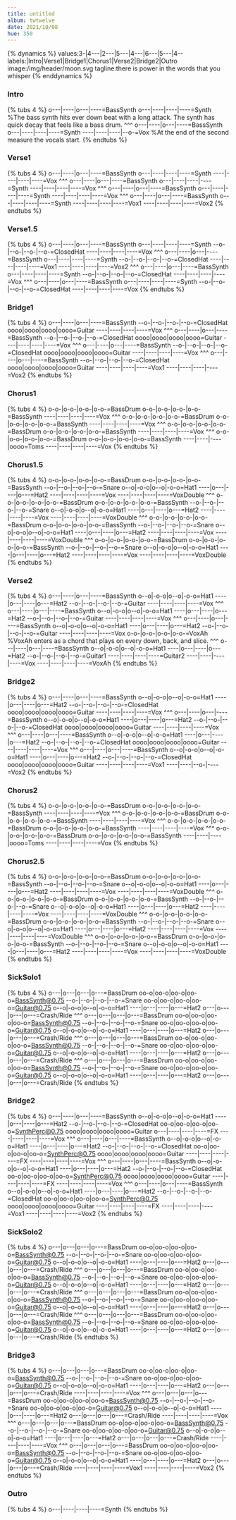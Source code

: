 ```yaml
---
title: untitled
album: twtwelve
date: 2021/10/08
hue: 350
---
```


{% dynamics %}
values:3-|4---\|2---|5---\|4---|6---|5---\|4--
labels:|Intro|Verse1|Bridge1|Chorus1|Verse2|Bridge2|Outro
image:/img/header/moon.svg
tagline:there is power in the words that you whisper
{% enddynamics %}
<!-- more -->

<!-- {% attrs %}
scale: TBD
tempo: 120
signature: 4/4
{% endattrs %} -->


### Intro
{% tubs 4 %}
o---|----|o---|----=BassSynth
o---|----|----|----=Synth
%The bass synth hits ever down beat with a long attack. The synth has quick decay that feels like a bass drum.
^^^
o---|----|o---|----=BassSynth
o---|----|----|----=Synth
----|----|----|--o-=Vox
%At the end of the second measure the vocals start.
{% endtubs %}

### Verse1
{% tubs 4 %}
o---|----|o---|----=BassSynth
o---|----|----|----=Synth
----|----|----|----=Vox
^^^
o---|----|o---|----=BassSynth
o---|----|----|----=Synth
----|----|----|----=Vox
^^^
o---|----|o---|----=BassSynth
o---|----|----|----=Synth
----|----|----|----=Vox
^^^
o---|----|o---|----=BassSynth
o---|----|----|----=Synth
----|----|----|----=Vox1
----|----|----|----=Vox2
{% endtubs %}

### Verse1.5
{% tubs 4 %}
o---|----|o---|----=BassSynth
o---|----|----|----=Synth
--o-|--o-|--o-|--o-=ClosedHat
----|----|----|----=Vox
^^^
o---|----|o---|----=BassSynth
o---|----|----|----=Synth
--o-|--o-|--o-|--o-=ClosedHat
----|----|----|----=Vox1
----|----|----|----=Vox2
^^^
o---|----|o---|----=BassSynth
o---|----|----|----=Synth
--o-|--o-|--o-|--o-=ClosedHat
----|----|----|----=Vox
^^^
o---|----|o---|----=BassSynth
o---|----|----|----=Synth
--o-|--o-|--o-|--o-=ClosedHat
----|----|----|----=Vox
{% endtubs %}

### Bridge1
{% tubs 4 %}
o---|----|o---|----=BassSynth
--o-|--o-|--o-|--o-=ClosedHat
oooo|oooo|oooo|oooo=Guitar
----|----|----|----=Vox
^^^
o---|----|o---|----=BassSynth
--o-|--o-|--o-|--o-=ClosedHat
oooo|oooo|oooo|oooo=Guitar
----|----|----|----=Vox
^^^
o---|----|o---|----=BassSynth
--o-|--o-|--o-|--o-=ClosedHat
oooo|oooo|oooo|oooo=Guitar
----|----|----|----=Vox
^^^
o---|----|o---|----=BassSynth
--o-|--o-|--o-|--o-=ClosedHat
oooo|oooo|oooo|oooo=Guitar
----|----|----|----=Vox1
----|----|----|----=Vox2
{% endtubs %}

### Chorus1
{% tubs 4 %}
o-o-|o-o-|o-o-|o-o-=BassDrum
o-o-|o-o-|o-o-|o-o-=BassSynth
----|----|----|----=Vox
^^^
o-o-|o-o-|o-o-|o-o-=BassDrum
o-o-|o-o-|o-o-|o-o-=BassSynth
----|----|----|----=Vox
^^^
o-o-|o-o-|o-o-|o-o-=BassDrum
o-o-|o-o-|o-o-|o-o-=BassSynth
----|----|----|----=Vox
^^^
o-o-|o-o-|o-o-|o-o-=BassDrum
o-o-|o-o-|o-o-|o-o-=BassSynth
----|----|----|oooo=Toms
----|----|----|----=Vox
{% endtubs %}

### Chorus1.5
{% tubs 4 %}
o-o-|o-o-|o-o-|o-o-=BassDrum
o-o-|o-o-|o-o-|o-o-=BassSynth
--o-|--o-|--o-|--o-=Snare
o--o|-o-o|o--o|-o-o=Hat1
----|o---|----|o---=Hat2
----|----|----|----=Vox
----|----|----|----=VoxDouble
^^^
o-o-|o-o-|o-o-|o-o-=BassDrum
o-o-|o-o-|o-o-|o-o-=BassSynth
--o-|--o-|--o-|--o-=Snare
o--o|-o-o|o--o|-o-o=Hat1
----|o---|----|o---=Hat2
----|----|----|----=Vox
----|----|----|----=VoxDouble
^^^
o-o-|o-o-|o-o-|o-o-=BassDrum
o-o-|o-o-|o-o-|o-o-=BassSynth
--o-|--o-|--o-|--o-=Snare
o--o|-o-o|o--o|-o-o=Hat1
----|o---|----|o---=Hat2
----|----|----|----=Vox
----|----|----|----=VoxDouble
^^^
o-o-|o-o-|o-o-|o-o-=BassDrum
o-o-|o-o-|o-o-|o-o-=BassSynth
--o-|--o-|--o-|--o-=Snare
o--o|-o-o|o--o|-o-o=Hat1
----|o---|----|o---=Hat2
----|----|----|----=Vox
----|----|----|----=VoxDouble
{% endtubs %}

### Verse2
{% tubs 4 %}
o---|----|o---|----=BassSynth
o--o|-o-o|o--o|-o-o=Hat1
----|o---|----|o---=Hat2
--o-|--o-|--o-|--o-=Guitar
----|----|----|----=Vox
^^^
o---|----|o---|----=BassSynth
o--o|-o-o|o--o|-o-o=Hat1
----|o---|----|o---=Hat2
--o-|--o-|--o-|--o-=Guitar
----|----|----|----=Vox
^^^
o---|----|o---|----=BassSynth
o--o|-o-o|o--o|-o-o=Hat1
----|o---|----|o---=Hat2
--o-|--o-|--o-|--o-=Guitar
----|----|----|----=Vox
o-o-|o-o-|o-o-|o-o-=VoxAh
%VoxAh enters as a chord that plays on every down, back, and slice.
^^^
o---|----|o---|----=BassSynth
o--o|-o-o|o--o|-o-o=Hat1
----|o---|----|o---=Hat2
--o-|--o-|--o-|--o-=Guitar1
----|----|----|----=Guitar2
----|----|----|----=Vox
----|----|----|----=VoxAh
{% endtubs %}

### Bridge2
{% tubs 4 %}
o---|----|o---|----=BassSynth
o--o|-o-o|o--o|-o-o=Hat1
----|o---|----|o---=Hat2
--o-|--o-|--o-|--o-=ClosedHat
oooo|oooo|oooo|oooo=Guitar
----|----|----|----=Vox
^^^
o---|----|o---|----=BassSynth
o--o|-o-o|o--o|-o-o=Hat1
----|o---|----|o---=Hat2
--o-|--o-|--o-|--o-=ClosedHat
oooo|oooo|oooo|oooo=Guitar
----|----|----|----=Vox
^^^
o---|----|o---|----=BassSynth
o--o|-o-o|o--o|-o-o=Hat1
----|o---|----|o---=Hat2
--o-|--o-|--o-|--o-=ClosedHat
oooo|oooo|oooo|oooo=Guitar
----|----|----|----=Vox
^^^
o---|----|o---|----=BassSynth
o--o|-o-o|o--o|-o-o=Hat1
----|o---|----|o---=Hat2
--o-|--o-|--o-|--o-=ClosedHat
oooo|oooo|oooo|oooo=Guitar
----|----|----|----=Vox1
----|----|--o-|----=Vox2
{% endtubs %}

### Chorus2
{% tubs 4 %}
o-o-|o-o-|o-o-|o-o-=BassDrum
o-o-|o-o-|o-o-|o-o-=BassSynth
----|----|----|----=Vox
^^^
o-o-|o-o-|o-o-|o-o-=BassDrum
o-o-|o-o-|o-o-|o-o-=BassSynth
----|----|----|----=Vox
^^^
o-o-|o-o-|o-o-|o-o-=BassDrum
o-o-|o-o-|o-o-|o-o-=BassSynth
----|----|----|----=Vox
^^^
o-o-|o-o-|o-o-|o-o-=BassDrum
o-o-|o-o-|o-o-|o-o-=BassSynth
----|----|----|oooo=Toms
----|----|----|----=Vox
{% endtubs %}

### Chorus2.5
{% tubs 4 %}
o-o-|o-o-|o-o-|o-o-=BassDrum
o-o-|o-o-|o-o-|o-o-=BassSynth
--o-|--o-|--o-|--o-=Snare
o--o|-o-o|o--o|-o-o=Hat1
----|o---|----|o---=Hat2
----|----|----|----=Vox
----|----|----|----=VoxDouble
^^^
o-o-|o-o-|o-o-|o-o-=BassDrum
o-o-|o-o-|o-o-|o-o-=BassSynth
--o-|--o-|--o-|--o-=Snare
o--o|-o-o|o--o|-o-o=Hat1
----|o---|----|o---=Hat2
----|----|----|----=Vox
----|----|----|----=VoxDouble
^^^
o-o-|o-o-|o-o-|o-o-=BassDrum
o-o-|o-o-|o-o-|o-o-=BassSynth
--o-|--o-|--o-|--o-=Snare
o--o|-o-o|o--o|-o-o=Hat1
----|o---|----|o---=Hat2
----|----|----|----=Vox
----|----|----|----=VoxDouble
^^^
o-o-|o-o-|o-o-|o-o-=BassDrum
o-o-|o-o-|o-o-|o-o-=BassSynth
--o-|--o-|--o-|--o-=Snare
o--o|-o-o|o--o|-o-o=Hat1
----|o---|----|o---=Hat2
----|----|----|----=Vox
----|----|----|----=VoxDouble
{% endtubs %}

### SickSolo1
{% tubs 4 %}
o---|o---|o---|o---=BassDrum
oo-o|oo-o|oo-o|oo-o=BassSynth@0.75
--o-|--o-|--o-|--o-=Snare
oo-o|oo-o|oo-o|oo-o=Guitar@0.75
o--o|-o-o|o--o|-o-o=Hat1
----|o---|----|o---=Hat2
o---|o---|o---|o---=Crash/Ride
^^^
o---|o---|o---|o---=BassDrum
oo-o|oo-o|oo-o|oo-o=BassSynth@0.75
--o-|--o-|--o-|--o-=Snare
oo-o|oo-o|oo-o|oo-o=Guitar@0.75
o--o|-o-o|o--o|-o-o=Hat1
----|o---|----|o---=Hat2
o---|o---|o---|o---=Crash/Ride
^^^
o---|o---|o---|o---=BassDrum
oo-o|oo-o|oo-o|oo-o=BassSynth@0.75
--o-|--o-|--o-|--o-=Snare
oo-o|oo-o|oo-o|oo-o=Guitar@0.75
o--o|-o-o|o--o|-o-o=Hat1
----|o---|----|o---=Hat2
o---|o---|o---|o---=Crash/Ride
^^^
o---|o---|o---|o---=BassDrum
oo-o|oo-o|oo-o|oo-o=BassSynth@0.75
--o-|--o-|--o-|--o-=Snare
oo-o|oo-o|oo-o|oo-o=Guitar@0.75
o--o|-o-o|o--o|-o-o=Hat1
----|o---|----|o---=Hat2
o---|o---|o---|o---=Crash/Ride
{% endtubs %}

### Bridge2
{% tubs 4 %}
o---|----|o---|----=BassSynth
o--o|-o-o|o--o|-o-o=Hat1
----|o---|----|o---=Hat2
--o-|--o-|--o-|--o-=ClosedHat
oo-o|oo-o|oo-o|oo-o=SynthPerc@0.75
oooo|oooo|oooo|oooo=Guitar
o---|----|----|----=FX
----|----|----|----=Vox
^^^
o---|----|o---|----=BassSynth
o--o|-o-o|o--o|-o-o=Hat1
----|o---|----|o---=Hat2
--o-|--o-|--o-|--o-=ClosedHat
oo-o|oo-o|oo-o|oo-o=SynthPerc@0.75
oooo|oooo|oooo|oooo=Guitar
----|----|----|----=FX
----|----|----|----=Vox
^^^
o---|----|o---|----=BassSynth
o--o|-o-o|o--o|-o-o=Hat1
----|o---|----|o---=Hat2
--o-|--o-|--o-|--o-=ClosedHat
oo-o|oo-o|oo-o|oo-o=SynthPerc@0.75
oooo|oooo|oooo|oooo=Guitar
----|----|----|----=FX
----|----|----|----=Vox
^^^
o---|----|o---|----=BassSynth
o--o|-o-o|o--o|-o-o=Hat1
----|o---|----|o---=Hat2
--o-|--o-|--o-|--o-=ClosedHat
oo-o|oo-o|oo-o|oo-o=SynthPerc@0.75
oooo|oooo|oooo|oooo=Guitar
----|----|----|----=FX
----|----|----|----=Vox1
----|----|----|----=Vox2
{% endtubs %}

### SickSolo2
{% tubs 4 %}
o---|o---|o---|o---=BassDrum
oo-o|oo-o|oo-o|oo-o=BassSynth@0.75
--o-|--o-|--o-|--o-=Snare
oo-o|oo-o|oo-o|oo-o=Guitar@0.75
o--o|-o-o|o--o|-o-o=Hat1
----|o---|----|o---=Hat2
o---|o---|o---|o---=Crash/Ride
^^^
o---|o---|o---|o---=BassDrum
oo-o|oo-o|oo-o|oo-o=BassSynth@0.75
--o-|--o-|--o-|--o-=Snare
oo-o|oo-o|oo-o|oo-o=Guitar@0.75
o--o|-o-o|o--o|-o-o=Hat1
----|o---|----|o---=Hat2
o---|o---|o---|o---=Crash/Ride
^^^
o---|o---|o---|o---=BassDrum
oo-o|oo-o|oo-o|oo-o=BassSynth@0.75
--o-|--o-|--o-|--o-=Snare
oo-o|oo-o|oo-o|oo-o=Guitar@0.75
o--o|-o-o|o--o|-o-o=Hat1
----|o---|----|o---=Hat2
o---|o---|o---|o---=Crash/Ride
^^^
o---|o---|o---|o---=BassDrum
oo-o|oo-o|oo-o|oo-o=BassSynth@0.75
--o-|--o-|--o-|--o-=Snare
oo-o|oo-o|oo-o|oo-o=Guitar@0.75
o--o|-o-o|o--o|-o-o=Hat1
----|o---|----|o---=Hat2
o---|o---|o---|o---=Crash/Ride
{% endtubs %}

### Bridge3
{% tubs 4 %}
o---|o---|o---|o---=BassDrum
oo-o|oo-o|oo-o|oo-o=BassSynth@0.75
--o-|--o-|--o-|--o-=Snare
oo-o|oo-o|oo-o|oo-o=Guitar@0.75
o--o|-o-o|o--o|-o-o=Hat1
----|o---|----|o---=Hat2
o---|o---|o---|o---=Crash/Ride
----|----|----|----=Vox
^^^
o---|o---|o---|o---=BassDrum
oo-o|oo-o|oo-o|oo-o=BassSynth@0.75
--o-|--o-|--o-|--o-=Snare
oo-o|oo-o|oo-o|oo-o=Guitar@0.75
o--o|-o-o|o--o|-o-o=Hat1
----|o---|----|o---=Hat2
o---|o---|o---|o---=Crash/Ride
----|----|----|----=Vox
^^^
o---|o---|o---|o---=BassDrum
oo-o|oo-o|oo-o|oo-o=BassSynth@0.75
--o-|--o-|--o-|--o-=Snare
oo-o|oo-o|oo-o|oo-o=Guitar@0.75
o--o|-o-o|o--o|-o-o=Hat1
----|o---|----|o---=Hat2
o---|o---|o---|o---=Crash/Ride
----|----|----|----=Vox
^^^
o---|o---|o---|o---=BassDrum
oo-o|oo-o|oo-o|oo-o=BassSynth@0.75
--o-|--o-|--o-|--o-=Snare
oo-o|oo-o|oo-o|oo-o=Guitar@0.75
o--o|-o-o|o--o|-o-o=Hat1
----|o---|----|o---=Hat2
o---|o---|o---|o---=Crash/Ride
----|----|----|----=Vox1
----|----|----|----=Vox2
{% endtubs %}

### Outro
{% tubs 4 %}
o---|----|----|----=Synth
{% endtubs %}